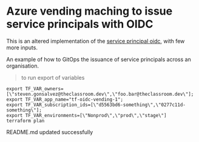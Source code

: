 # Azure vending maching to issue service principals with OIDC

This is an altered implementation of the [service principal oidc](../service-principal-oidc), with few more inputs.

An example of how to GitOps the issuance of service principals across an organisation.

> to run
> export of variables

```
export TF_VAR_owners=[\"steven.gonsalvez@theclassroom.dev\",\"foo.bar@theclassroom.dev\"];
export TF_VAR_app_name="tf-oidc-vending-1";
export TF_VAR_subscription_ids=[\"d5563bd6-something\",\"0277c11d-something\"];
export TF_VAR_environments=[\"Nonprod\",\"prod\",\"stage\"]
terraform plan
```
<!-- BEGINNING OF PRE-COMMIT-TERRAFORM DOCS HOOK -->
README.md updated successfully
<!-- END OF PRE-COMMIT-TERRAFORM DOCS HOOK -->